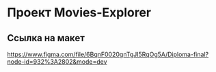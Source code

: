 # Проект Movies-Explorer

## Ссылка на макет 
https://www.figma.com/file/6BqnF0020gnTgJI5RqOg5A/Diploma-final?node-id=932%3A2802&mode=dev
